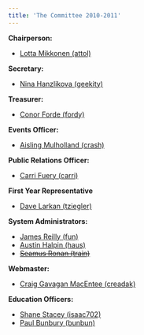 ```yaml
---
title: 'The Committee 2010-2011'
---
```


<span>**Chairperson:**</span>

*   [Lotta Mikkonen (attol)](../../contact/attol)

<span>**Secretary:**</span>

*   [Nina Hanzlikova (geekity)](../../contact/geekity)

<span>**Treasurer:**</span>

*   [Conor Forde (fordy)](../../contact/fordy)

<span>**Events Officer:**</span>

*   [Aisling Mulholland (crash)](../../contact/crash)

<span>**Public Relations Officer:**</span>

*   [Carri Fuery (carri)](../../contact/carri)

<span>**First Year Representative**</span>

*   [Dave Larkan (tziegler)](../../contact/tziegler)

<span>**System Administrators:**</span>

*   [James Reilly (fun)](../../contact/fun)
*   [Austin Halpin (haus)](../../contact/haus)
*   <span style="text-decoration: line-through;">[Seamus Ronan (train)](../../contact/train)</span>

<span>**Webmaster:**</span>

*   [Craig Gavagan MacEntee (creadak)](../../contact/creadak)

<span>**Education Officers:**</span>

*   [Shane Stacey (isaac702)](../../contact/isaac702)
*   [Paul Bunbury (bunbun)](../../contact/bunbun)